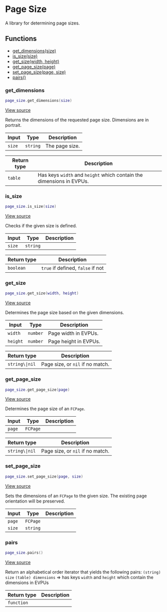 # Page Size

A library for determining page sizes.

## Functions

- [get_dimensions(size)](#get_dimensions)
- [is_size(size)](#is_size)
- [get_size(width, height)](#get_size)
- [get_page_size(page)](#get_page_size)
- [set_page_size(page, size)](#set_page_size)
- [pairs()](#pairs)

### get_dimensions

```lua
page_size.get_dimensions(size)
```

[View source](https://github.com/finale-lua/lua-scripts/tree/master/src/library/page_size.lua.lua#L41)

Returns the dimensions of the requested page size. Dimensions are in portrait.

| Input | Type | Description |
| ----- | ---- | ----------- |
| `size` | `string` | The page size. |

| Return type | Description |
| ----------- | ----------- |
| `table` | Has keys `width` and `height` which contain the dimensions in EVPUs. |

### is_size

```lua
page_size.is_size(size)
```

[View source](https://github.com/finale-lua/lua-scripts/tree/master/src/library/page_size.lua.lua#L53)

Checks if the given size is defined.

| Input | Type | Description |
| ----- | ---- | ----------- |
| `size` | `string` |  |

| Return type | Description |
| ----------- | ----------- |
| `boolean` | `true` if defined, `false` if not |

### get_size

```lua
page_size.get_size(width, height)
```

[View source](https://github.com/finale-lua/lua-scripts/tree/master/src/library/page_size.lua.lua#L66)

Determines the page size based on the given dimensions.

| Input | Type | Description |
| ----- | ---- | ----------- |
| `width` | `number` | Page width in EVPUs. |
| `height` | `number` | Page height in EVPUs. |

| Return type | Description |
| ----------- | ----------- |
| `string\\|nil` | Page size, or `nil` if no match. |

### get_page_size

```lua
page_size.get_page_size(page)
```

[View source](https://github.com/finale-lua/lua-scripts/tree/master/src/library/page_size.lua.lua#L91)

Determines the page size of an `FCPage`.

| Input | Type | Description |
| ----- | ---- | ----------- |
| `page` | `FCPage` |  |

| Return type | Description |
| ----------- | ----------- |
| `string\\|nil` | Page size, or `nil` if no match. |

### set_page_size

```lua
page_size.set_page_size(page, size)
```

[View source](https://github.com/finale-lua/lua-scripts/tree/master/src/library/page_size.lua.lua#L103)

Sets the dimensions of an `FCPage` to the given size. The existing page orientation will be preserved.

| Input | Type | Description |
| ----- | ---- | ----------- |
| `page` | `FCPage` |  |
| `size` | `string` |  |

### pairs

```lua
page_size.pairs()
```

[View source](https://github.com/finale-lua/lua-scripts/tree/master/src/library/page_size.lua.lua#L127)

Return an alphabetical order iterator that yields the following pairs:
`(string) size`
`(table) dimensions` => has keys `width` and `height` which contain the dimensions in EVPUs

| Return type | Description |
| ----------- | ----------- |
| `function` |  |
